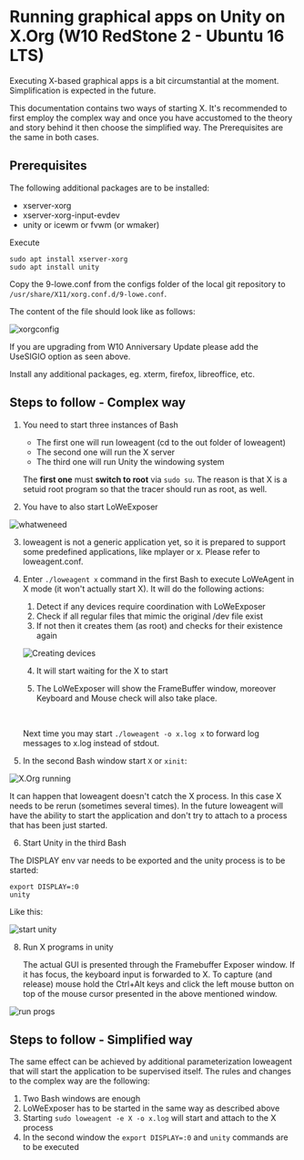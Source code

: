 # Running graphical apps on Unity on X.Org (W10 RedStone 2 - Ubuntu 16 LTS)

Executing X-based graphical apps is a bit circumstantial at the moment. Simplification is expected in the future.

This documentation contains two ways of starting X. It's recommended to first employ the complex way and once you have accustomed to the theory and story behind it then choose the simplified way. The Prerequisites are the same in both cases.

## Prerequisites

The following additional packages are to be installed:

- xserver-xorg
- xserver-xorg-input-evdev
- unity or icewm or fvwm (or wmaker)

Execute

```
sudo apt install xserver-xorg
sudo apt install unity
```

Copy the 9-lowe.conf from the configs folder of the local git repository to ```/usr/share/X11/xorg.conf.d/9-lowe.conf```.

The content of the file should look like as follows:

![xorgconfig](img/x/01_config.jpg "X.Org config")

If you are upgrading from W10 Anniversary Update please add the UseSIGIO option as seen above.

Install any additional packages, eg. xterm, firefox, libreoffice, etc.

## Steps to follow - Complex way

1. You need to start three instances of Bash
   - The first one will run loweagent (cd to the out folder of loweagent)
   - The second one will run the X server
   - The third one will run Unity the windowing system

   The **first one** must **switch to root** via ```sudo su```. The reason is that X is a setuid root program so that the tracer should run as root, as well.
2. You have to also start LoWeExposer

![whatweneed](img/x/02_whatweneed.jpg "Starting needed programs")

3. loweagent is not a generic application yet, so it is prepared to support some predefined applications, like mplayer or x. Please refer to loweagent.conf.

4. Enter ```./loweagent x``` command in the first Bash to execute LoWeAgent in X mode (it won't actually start X). It will do the following actions:

   1. Detect if any devices require coordination with LoWeExposer
   2. Check if all regular files that mimic the original /dev file exist
   3. If not then it creates them (as root) and checks for their existence again 

   ![Creating devices](img/x/03_credevs.jpg "Creating devices")

   4. It will start waiting for the X to start

   5. The LoWeExposer will show the FrameBuffer window, moreover Keyboard and Mouse check will also take place. 

      ​

   Next time you may start   ```./loweagent -o x.log x``` to forward log messages to x.log instead of stdout.

5. In the second Bash window start ```X```  or ```xinit```:

![X.Org running](img/x/04_startx.jpg "X.Org running")

It can happen that loweagent doesn't catch the X process. In this case X needs to be rerun (sometimes several times). In the future loweagent will have the ability to start the application and don't try to attach to a process that has been just started.

6. Start Unity in the third Bash

The DISPLAY env var needs to be exported and the unity process is to be started:

```
export DISPLAY=:0
unity
```
Like this:

![start unity](img/x/05_startunity.jpg "Starting Unity")

8. Run X programs in unity

   The actual GUI is presented through the Framebuffer Exposer window. If it has focus, the keyboard input is forwarded to X. To capture (and release) mouse hold the Ctrl+Alt keys and click the left mouse button on top of the mouse cursor presented in the above mentioned window.

![run progs](img/x/06_unityrunning.jpg "Run graphical apps")

## Steps to follow - Simplified way

The same effect can be achieved by additional parameterization loweagent that will start the application to be supervised itself. The rules and changes to the complex way are the following:

1. Two Bash windows are enough
2. LoWeExposer has to be started in the same way as described above
3. Starting ```sudo loweagent -e X -o x.log``` will start and attach to the X process
4. In the second window the ```export DISPLAY=:0``` and ```unity``` commands are to be executed